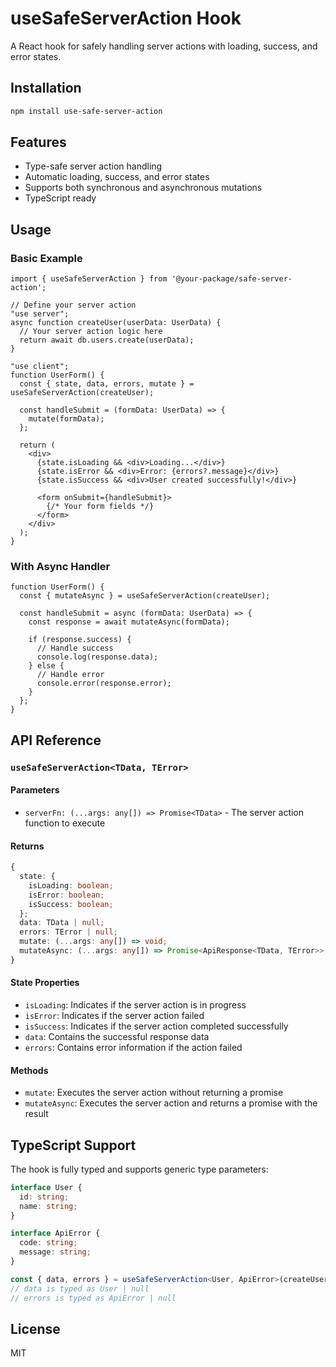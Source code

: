# useSafeServerAction Hook

A React hook for safely handling server actions with loading, success, and error states.

## Installation

```bash
npm install use-safe-server-action
```

## Features

- Type-safe server action handling
- Automatic loading, success, and error states
- Supports both synchronous and asynchronous mutations
- TypeScript ready

## Usage

### Basic Example

```tsx
import { useSafeServerAction } from '@your-package/safe-server-action';

// Define your server action
"use server";
async function createUser(userData: UserData) {
  // Your server action logic here
  return await db.users.create(userData);
}

"use client";
function UserForm() {
  const { state, data, errors, mutate } = useSafeServerAction(createUser);

  const handleSubmit = (formData: UserData) => {
    mutate(formData);
  };

  return (
    <div>
      {state.isLoading && <div>Loading...</div>}
      {state.isError && <div>Error: {errors?.message}</div>}
      {state.isSuccess && <div>User created successfully!</div>}
      
      <form onSubmit={handleSubmit}>
        {/* Your form fields */}
      </form>
    </div>
  );
}
```

### With Async Handler

```tsx
function UserForm() {
  const { mutateAsync } = useSafeServerAction(createUser);

  const handleSubmit = async (formData: UserData) => {
    const response = await mutateAsync(formData);
    
    if (response.success) {
      // Handle success
      console.log(response.data);
    } else {
      // Handle error
      console.error(response.error);
    }
  };
}
```

## API Reference

### `useSafeServerAction<TData, TError>`

#### Parameters

- `serverFn: (...args: any[]) => Promise<TData>` - The server action function to execute

#### Returns

```typescript
{
  state: {
    isLoading: boolean;
    isError: boolean;
    isSuccess: boolean;
  };
  data: TData | null;
  errors: TError | null;
  mutate: (...args: any[]) => void;
  mutateAsync: (...args: any[]) => Promise<ApiResponse<TData, TError>>;
}
```

#### State Properties

- `isLoading`: Indicates if the server action is in progress
- `isError`: Indicates if the server action failed
- `isSuccess`: Indicates if the server action completed successfully
- `data`: Contains the successful response data
- `errors`: Contains error information if the action failed

#### Methods

- `mutate`: Executes the server action without returning a promise
- `mutateAsync`: Executes the server action and returns a promise with the result

## TypeScript Support

The hook is fully typed and supports generic type parameters:

```typescript
interface User {
  id: string;
  name: string;
}

interface ApiError {
  code: string;
  message: string;
}

const { data, errors } = useSafeServerAction<User, ApiError>(createUser);
// data is typed as User | null
// errors is typed as ApiError | null
```

## License

MIT